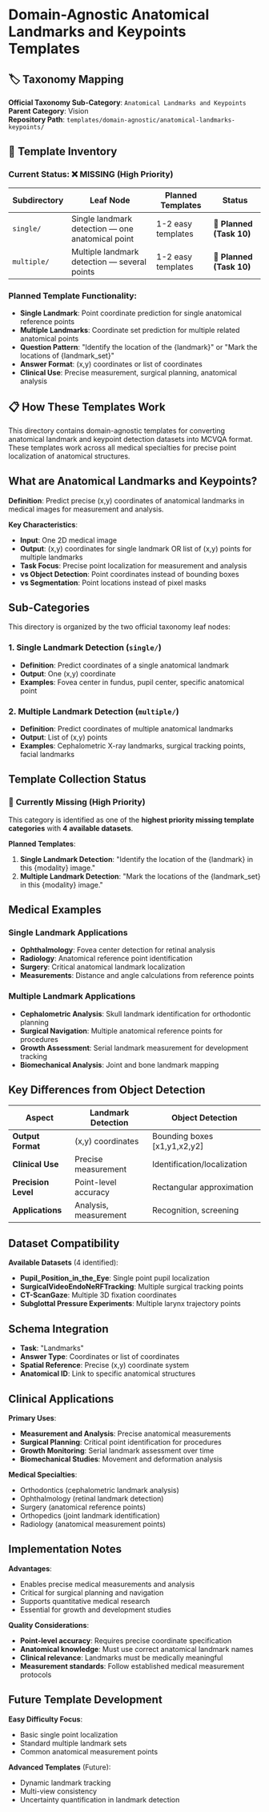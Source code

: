 # Domain-Agnostic Anatomical Landmarks and Keypoints Templates

## 🏷️ Taxonomy Mapping
**Official Taxonomy Sub-Category**: `Anatomical Landmarks and Keypoints`  
**Parent Category**: Vision  
**Repository Path**: `templates/domain-agnostic/anatomical-landmarks-keypoints/`

## 📁 Template Inventory

### **Current Status: ❌ MISSING (High Priority)**

| Subdirectory | Leaf Node | Planned Templates | Status |
|--------------|-----------|-------------------|---------|
| `single/` | Single landmark detection — one anatomical point | 1-2 easy templates | 📝 **Planned (Task 10)** |
| `multiple/` | Multiple landmark detection — several points | 1-2 easy templates | 📝 **Planned (Task 10)** |

### **Planned Template Functionality**:
- **Single Landmark**: Point coordinate prediction for single anatomical reference points
- **Multiple Landmarks**: Coordinate set prediction for multiple related anatomical points
- **Question Pattern**: "Identify the location of the {landmark}" or "Mark the locations of {landmark_set}"
- **Answer Format**: (x,y) coordinates or list of coordinates
- **Clinical Use**: Precise measurement, surgical planning, anatomical analysis

## 📋 How These Templates Work

This directory contains domain-agnostic templates for converting anatomical landmark and keypoint detection datasets into MCVQA format. These templates work across all medical specialties for precise point localization of anatomical structures.

## What are Anatomical Landmarks and Keypoints?

**Definition**: Predict precise (x,y) coordinates of anatomical landmarks in medical images for measurement and analysis.

**Key Characteristics**:
- **Input**: One 2D medical image
- **Output**: (x,y) coordinates for single landmark OR list of (x,y) points for multiple landmarks
- **Task Focus**: Precise point localization for measurement and analysis
- **vs Object Detection**: Point coordinates instead of bounding boxes
- **vs Segmentation**: Point locations instead of pixel masks

## Sub-Categories

This directory is organized by the two official taxonomy leaf nodes:

### 1. **Single Landmark Detection** (`single/`)
- **Definition**: Predict coordinates of a single anatomical landmark
- **Output**: One (x,y) coordinate
- **Examples**: Fovea center in fundus, pupil center, specific anatomical point

### 2. **Multiple Landmark Detection** (`multiple/`)
- **Definition**: Predict coordinates of multiple anatomical landmarks
- **Output**: List of (x,y) points
- **Examples**: Cephalometric X-ray landmarks, surgical tracking points, facial landmarks

## Template Collection Status

### 📝 **Currently Missing (High Priority)**
This category is identified as one of the **highest priority missing template categories** with **4 available datasets**.

**Planned Templates**:
1. **Single Landmark Detection**: "Identify the location of the {landmark} in this {modality} image."
2. **Multiple Landmark Detection**: "Mark the locations of the {landmark_set} in this {modality} image."

## Medical Examples

### **Single Landmark Applications**
- **Ophthalmology**: Fovea center detection for retinal analysis
- **Radiology**: Anatomical reference point identification
- **Surgery**: Critical anatomical landmark localization
- **Measurements**: Distance and angle calculations from reference points

### **Multiple Landmark Applications**
- **Cephalometric Analysis**: Skull landmark identification for orthodontic planning
- **Surgical Navigation**: Multiple anatomical reference points for procedures
- **Growth Assessment**: Serial landmark measurement for development tracking
- **Biomechanical Analysis**: Joint and bone landmark mapping

## Key Differences from Object Detection

| **Aspect** | **Landmark Detection** | **Object Detection** |
|------------|----------------------|---------------------|
| **Output Format** | (x,y) coordinates | Bounding boxes [x1,y1,x2,y2] |
| **Clinical Use** | Precise measurement | Identification/localization |
| **Precision Level** | Point-level accuracy | Rectangular approximation |
| **Applications** | Analysis, measurement | Recognition, screening |

## Dataset Compatibility

**Available Datasets** (4 identified):
- **Pupil_Position_in_the_Eye**: Single point pupil localization
- **SurgicalVideoEndoNeRFTracking**: Multiple surgical tracking points
- **CT-ScanGaze**: Multiple 3D fixation coordinates
- **Subglottal Pressure Experiments**: Multiple larynx trajectory points

## Schema Integration

- **Task**: "Landmarks"
- **Answer Type**: Coordinates or list of coordinates
- **Spatial Reference**: Precise (x,y) coordinate system
- **Anatomical ID**: Link to specific anatomical structures

## Clinical Applications

**Primary Uses**:
- **Measurement and Analysis**: Precise anatomical measurements
- **Surgical Planning**: Critical point identification for procedures
- **Growth Monitoring**: Serial landmark assessment over time
- **Biomechanical Studies**: Movement and deformation analysis

**Medical Specialties**:
- Orthodontics (cephalometric landmark analysis)
- Ophthalmology (retinal landmark detection)
- Surgery (anatomical reference points)
- Orthopedics (joint landmark identification)
- Radiology (anatomical measurement points)

## Implementation Notes

**Advantages**:
- Enables precise medical measurements and analysis
- Critical for surgical planning and navigation
- Supports quantitative medical research
- Essential for growth and development studies

**Quality Considerations**:
- **Point-level accuracy**: Requires precise coordinate specification
- **Anatomical knowledge**: Must use correct anatomical landmark names
- **Clinical relevance**: Landmarks must be medically meaningful
- **Measurement standards**: Follow established medical measurement protocols

## Future Template Development

**Easy Difficulty Focus**:
- Basic single point localization
- Standard multiple landmark sets
- Common anatomical measurement points

**Advanced Templates** (Future):
- Dynamic landmark tracking
- Multi-view consistency
- Uncertainty quantification in landmark detection

